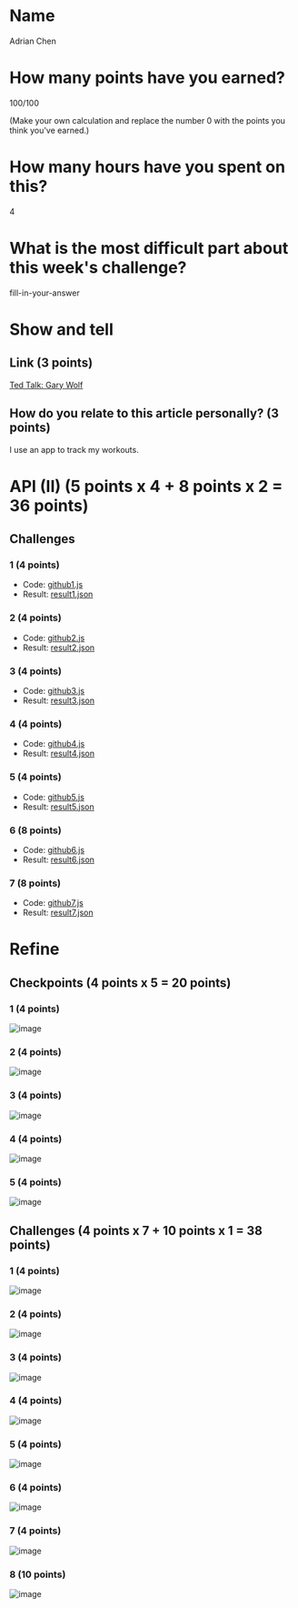# Name

Adrian Chen

# How many points have you earned?

100/100

(Make your own calculation and replace the number 0 with the points you think you've earned.)

# How many hours have you spent on this?

4

# What is the most difficult part about this week's challenge?

fill-in-your-answer

# Show and tell

## Link (3 points)

[Ted Talk: Gary Wolf](https://www.ted.com/talks/gary_wolf_the_quantified_self)

## How do you relate to this article personally? (3 points)

I use an app to track my workouts.

# API (II) (5 points x 4 + 8 points x 2 = 36 points)

## Challenges

### 1 (4 points)

* Code: [github1.js](github1.js)
* Result: [result1.json](result1.json)

### 2 (4 points)

* Code: [github2.js](github23.js)
* Result: [result2.json](result2.json)

### 3 (4 points)

* Code: [github3.js](github3.js)
* Result: [result3.json](result.json)

### 4 (4 points)

* Code: [github4.js](github4.js)
* Result: [result4.json](result4.json)

### 5 (4 points)

* Code: [github5.js](github5.js)
* Result: [result5.json](result5.json)

### 6 (8 points)

* Code: [github6.js](github6.js)
* Result: [result6.json](result6.json)

### 7 (8 points)

* Code: [github7.js](github7.js)
* Result: [result7.json](result7.json)


# Refine

## Checkpoints (4 points x 5 = 20 points)

### 1 (4 points)

![image](Refine_CP1.png?raw=true)

### 2 (4 points)

![image](Refine_CP2.png?raw=true)

### 3 (4 points)

![image](Refine_CP3.png?raw=true)

### 4 (4 points)

![image](Refine_CP4.png?raw=true)

### 5 (4 points)

![image](Refine_CP5.png?raw=true)

## Challenges (4 points x 7 + 10 points x 1 = 38 points)

### 1 (4 points)

![image](Refine_CH1.png?raw=true)

### 2 (4 points)

![image](Refine_CH2.png?raw=true)

### 3 (4 points)

![image](Refine_CH3.png?raw=true)

### 4 (4 points)

![image](Refine_CH4.png?raw=true)

### 5 (4 points)

![image](Refine_CH5.png?raw=true)

### 6 (4 points)

![image](Refine_CH6.png?raw=true)

### 7 (4 points)

![image](Refine_CH7.png?raw=true)

### 8 (10 points)

![image](Refine_CH8.png?raw=true)
